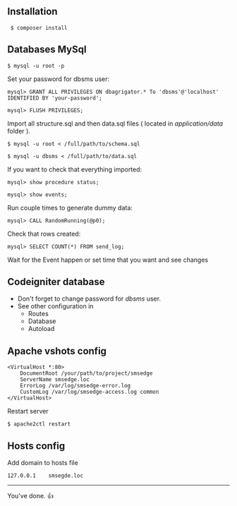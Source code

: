 ## Installation

` $ composer install`

## Databases MySql

`$ mysql -u root -p`

Set your password for dbsms user:

`mysql> GRANT ALL PRIVILEGES ON dbagrigator.* To 'dbsms'@'localhost' IDENTIFIED BY 'your-password'; `

`mysql> FLUSH PRIVILEGES;`

Import all structure.sql and then data.sql files ( located in _application/data_ folder ).

`$ mysql -u root < /full/path/to/schema.sql`

`$ mysql -u dbsms < /full/path/to/data.sql`

If you want to check that everything imported:

`mysql> show procedure status;`

`mysql> show events;`

Run couple times to generate dummy data:

`mysql> CALL RandomRunning(@p0); `

Check that rows created:

`mysql> SELECT COUNT(*) FROM send_log; `

Wait for the Event happen or set time that you want and see changes


## Codeigniter database

 - Don't forget to change password for _dbsms_ user.
 - See other configuration in
 	-	Routes
 	-	Database 
 	-	Autoload

## Apache vshots config

```
<VirtualHost *:80>
	DocumentRoot /your/path/to/project/smsedge
    ServerName smsedge.loc
	ErrorLog /var/log/smsedge-error.log
	CustomLog /var/log/smsedge-access.log common
</VirtualHost>
```
Restart server 

`$ apache2ctl restart`

## Hosts config
Add domain to hosts file 

```
127.0.0.1    smsegde.loc
```


---
You've done. :+1: